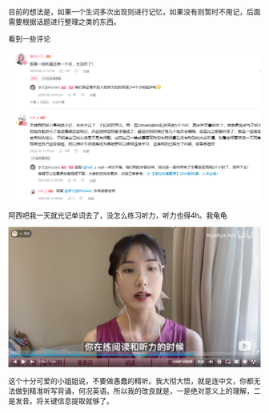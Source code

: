 目前的想法是，如果一个生词多次出现则进行记忆，如果没有则暂时不用记，后面需要根据话题进行整理之类的东西。


看到一些评论

![image-20241211023938975](听力感悟.assets/image-20241211023938975.png)

阿西吧我一天就光记单词去了，没怎么练习听力，听力也得4h。我龟龟

![image-20241212022852874](听力感悟.assets/image-20241212022852874.png)

这个十分可爱的小姐姐说，不要做愚蠢的精听。我大彻大悟，就是连中文，你都无法做到精准听写背诵，何况英语。所以我的改良就是，一是绝对意义上的理解，二是发音。将关键信息提取就够了。